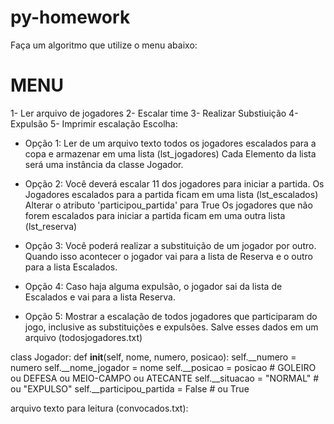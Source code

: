 # py-homework
Faça um algoritmo que utilize o menu abaixo:

MENU
======
1- Ler arquivo de jogadores
2- Escalar time
3- Realizar Substiuição
4- Expulsão
5- Imprimir escalação
Escolha: 


- Opção 1: Ler de um arquivo texto todos os jogadores
        escalados para a copa e armazenar em uma
        lista (lst_jogadores)
        Cada Elemento da lista será uma instância
            da classe Jogador.

- Opção 2: Você deverá escalar 11 dos jogadores para
        iniciar a partida.
        Os Jogadores escalados para a partida ficam
            em uma lista (lst_escalados)
            Alterar o atributo 'participou_partida'
                para True
        Os jogadores que não forem escalados para
            iniciar a partida ficam em uma outra
            lista (lst_reserva)
- Opção 3: Você poderá realizar a substituição de um
        jogador por outro.
        Quando isso acontecer o jogador vai para
            a lista de Reserva e o outro para a
            lista Escalados.

- Opção 4: Caso haja alguma expulsão, o jogador sai
        da lista de Escalados e vai para a lista
        Reserva.

- Opção 5: Mostrar a escalação de todos jogadores que
        participaram do jogo, inclusive as substituições
        e expulsões. 
        Salve esses dados em um arquivo (todosjogadores.txt)


class Jogador:
    def __init__(self, nome, numero, posicao):
        self.__numero = numero
        self.__nome_jogador = nome
        self.__posicao = posicao # GOLEIRO ou DEFESA ou MEIO-CAMPO ou ATECANTE
        self.__situacao = "NORMAL"  # ou "EXPULSO"
        self.__participou_partida = False # ou True


arquivo texto para leitura (convocados.txt):
